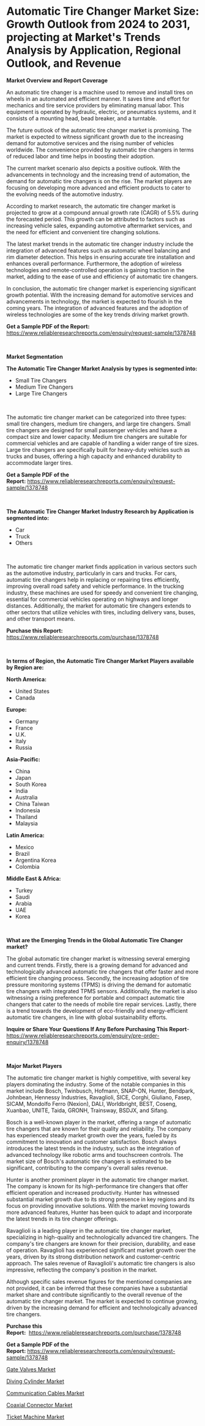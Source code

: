 <p><h1>Automatic Tire Changer Market Size: Growth Outlook from 2024 to 2031, projecting at Market's Trends Analysis by Application, Regional Outlook, and Revenue</h1></p><p><strong>Market Overview and Report Coverage</strong></p>
<p><p>An automatic tire changer is a machine used to remove and install tires on wheels in an automated and efficient manner. It saves time and effort for mechanics and tire service providers by eliminating manual labor. This equipment is operated by hydraulic, electric, or pneumatics systems, and it consists of a mounting head, bead breaker, and a turntable.</p><p>The future outlook of the automatic tire changer market is promising. The market is expected to witness significant growth due to the increasing demand for automotive services and the rising number of vehicles worldwide. The convenience provided by automatic tire changers in terms of reduced labor and time helps in boosting their adoption.</p><p>The current market scenario also depicts a positive outlook. With the advancements in technology and the increasing trend of automation, the demand for automatic tire changers is on the rise. The market players are focusing on developing more advanced and efficient products to cater to the evolving needs of the automotive industry.</p><p>According to market research, the automatic tire changer market is projected to grow at a compound annual growth rate (CAGR) of 5.5% during the forecasted period. This growth can be attributed to factors such as increasing vehicle sales, expanding automotive aftermarket services, and the need for efficient and convenient tire changing solutions.</p><p>The latest market trends in the automatic tire changer industry include the integration of advanced features such as automatic wheel balancing and rim diameter detection. This helps in ensuring accurate tire installation and enhances overall performance. Furthermore, the adoption of wireless technologies and remote-controlled operation is gaining traction in the market, adding to the ease of use and efficiency of automatic tire changers.</p><p>In conclusion, the automatic tire changer market is experiencing significant growth potential. With the increasing demand for automotive services and advancements in technology, the market is expected to flourish in the coming years. The integration of advanced features and the adoption of wireless technologies are some of the key trends driving market growth.</p></p>
<p><strong>Get a Sample PDF of the Report:</strong> <a href="https://www.reliableresearchreports.com/enquiry/request-sample/1378748">https://www.reliableresearchreports.com/enquiry/request-sample/1378748</a></p>
<p>&nbsp;</p>
<p><strong>Market Segmentation</strong></p>
<p><strong>The Automatic Tire Changer Market Analysis by types is segmented into:</strong></p>
<p><ul><li>Small Tire Changers</li><li>Medium Tire Changers</li><li>Large Tire Changers</li></ul></p>
<p>&nbsp;</p>
<p><p>The automatic tire changer market can be categorized into three types: small tire changers, medium tire changers, and large tire changers. Small tire changers are designed for small passenger vehicles and have a compact size and lower capacity. Medium tire changers are suitable for commercial vehicles and are capable of handling a wider range of tire sizes. Large tire changers are specifically built for heavy-duty vehicles such as trucks and buses, offering a high capacity and enhanced durability to accommodate larger tires.</p></p>
<p><strong>Get a Sample PDF of the Report:</strong>&nbsp;<a href="https://www.reliableresearchreports.com/enquiry/request-sample/1378748">https://www.reliableresearchreports.com/enquiry/request-sample/1378748</a></p>
<p>&nbsp;</p>
<p><strong>The Automatic Tire Changer Market Industry Research by Application is segmented into:</strong></p>
<p><ul><li>Car</li><li>Truck</li><li>Others</li></ul></p>
<p>&nbsp;</p>
<p><p>The automatic tire changer market finds application in various sectors such as the automotive industry, particularly in cars and trucks. For cars, automatic tire changers help in replacing or repairing tires efficiently, improving overall road safety and vehicle performance. In the trucking industry, these machines are used for speedy and convenient tire changing, essential for commercial vehicles operating on highways and longer distances. Additionally, the market for automatic tire changers extends to other sectors that utilize vehicles with tires, including delivery vans, buses, and other transport means.</p></p>
<p><strong>Purchase this Report:</strong>&nbsp; <a href="https://www.reliableresearchreports.com/purchase/1378748">https://www.reliableresearchreports.com/purchase/1378748</a></p>
<p>&nbsp;</p>
<p><strong>In terms of Region, the Automatic Tire Changer Market Players available by Region are:</strong></p>
<p>
    <p> <strong> North America: </strong>
        <ul>
            <li>United States</li>
            <li>Canada</li>
        </ul>
        </p> 
    <p> <strong> Europe: </strong>
        <ul>
            <li>Germany</li>
            <li>France</li>
            <li>U.K.</li>
            <li>Italy</li>
            <li>Russia</li>
        </ul>
        </p> 
    <p> <strong> Asia-Pacific: </strong>
        <ul>
            <li>China</li>
            <li>Japan</li>
            <li>South Korea</li>
            <li>India</li>
            <li>Australia</li>
            <li>China Taiwan</li>
            <li>Indonesia</li>
            <li>Thailand</li>
            <li>Malaysia</li>
        </ul>
        </p> 
    <p> <strong> Latin America: </strong>
        <ul>
            <li>Mexico</li>
            <li>Brazil</li>
            <li>Argentina Korea</li>
            <li>Colombia</li>
        </ul>
        </p> 
    <p> <strong> Middle East & Africa: </strong>
        <ul>
            <li>Turkey</li>
            <li>Saudi</li>
            <li>Arabia</li>
            <li>UAE</li>
            <li>Korea</li>
        </ul>
    </p>
    </p>
<p>&nbsp;</p>
<p><strong>What are the Emerging Trends in the Global Automatic Tire Changer market?</strong></p>
<p><p>The global automatic tire changer market is witnessing several emerging and current trends. Firstly, there is a growing demand for advanced and technologically advanced automatic tire changers that offer faster and more efficient tire changing process. Secondly, the increasing adoption of tire pressure monitoring systems (TPMS) is driving the demand for automatic tire changers with integrated TPMS sensors. Additionally, the market is also witnessing a rising preference for portable and compact automatic tire changers that cater to the needs of mobile tire repair services. Lastly, there is a trend towards the development of eco-friendly and energy-efficient automatic tire changers, in line with global sustainability efforts.</p></p>
<p><strong>Inquire or Share Your Questions If Any Before Purchasing This Report</strong>- <a href="https://www.reliableresearchreports.com/enquiry/pre-order-enquiry/1378748">https://www.reliableresearchreports.com/enquiry/pre-order-enquiry/1378748</a></p>
<p>&nbsp;</p>
<p><strong>Major Market Players</strong></p>
<p><p>The automatic tire changer market is highly competitive, with several key players dominating the industry. Some of the notable companies in this market include Bosch, Twinbusch, Hofmann, SNAP-ON, Hunter, Bendpark, Johnbean, Hennessy Industries, Ravaglioli, SICE, Corghi, Giuliano, Fasep, SICAM, Mondolfo Ferro (Nexion), DALI, Worldbright, BEST, Coseng, Xuanbao, UNITE, Taida, GRONH, Trainsway, BSDJX, and Sifang.</p><p>Bosch is a well-known player in the market, offering a range of automatic tire changers that are known for their quality and reliability. The company has experienced steady market growth over the years, fueled by its commitment to innovation and customer satisfaction. Bosch always introduces the latest trends in the industry, such as the integration of advanced technology like robotic arms and touchscreen controls. The market size of Bosch's automatic tire changers is estimated to be significant, contributing to the company's overall sales revenue.</p><p>Hunter is another prominent player in the automatic tire changer market. The company is known for its high-performance tire changers that offer efficient operation and increased productivity. Hunter has witnessed substantial market growth due to its strong presence in key regions and its focus on providing innovative solutions. With the market moving towards more advanced features, Hunter has been quick to adapt and incorporate the latest trends in its tire changer offerings.</p><p>Ravaglioli is a leading player in the automatic tire changer market, specializing in high-quality and technologically advanced tire changers. The company's tire changers are known for their precision, durability, and ease of operation. Ravaglioli has experienced significant market growth over the years, driven by its strong distribution network and customer-centric approach. The sales revenue of Ravaglioli's automatic tire changers is also impressive, reflecting the company's position in the market.</p><p>Although specific sales revenue figures for the mentioned companies are not provided, it can be inferred that these companies have a substantial market share and contribute significantly to the overall revenue of the automatic tire changer market. The market is expected to continue growing, driven by the increasing demand for efficient and technologically advanced tire changers.</p></p>
<p><strong>Purchase this Report:</strong>&nbsp;&nbsp;<a href="https://www.reliableresearchreports.com/purchase/1378748">https://www.reliableresearchreports.com/purchase/1378748</a></p>
<p></p>
<p><strong>Get a Sample PDF of the Report:</strong>&nbsp;<a href="https://www.reliableresearchreports.com/enquiry/request-sample/1378748">https://www.reliableresearchreports.com/enquiry/request-sample/1378748</a></p>
<p><p><a href="https://github.com/guneycigdem35/Market-Research-Report-List-1/blob/main/gate-valves-market.md">Gate Valves Market</a></p><p><a href="https://github.com/yoshih12/Market-Research-Report-List-1/blob/main/diving-cylinder-market.md">Diving Cylinder Market</a></p><p><a href="https://github.com/irfadac/Market-Research-Report-List-1/blob/main/communication-cables-market.md">Communication Cables Market</a></p><p><a href="https://github.com/juniordelafrance/Market-Research-Report-List-1/blob/main/coaxial-connector-market.md">Coaxial Connector Market</a></p><p><a href="https://github.com/indrystar/Market-Research-Report-List-1/blob/main/ticket-machine-market.md">Ticket Machine Market</a></p></p>